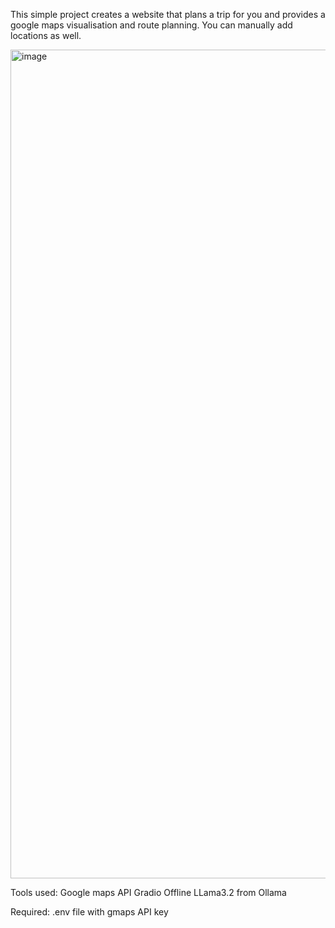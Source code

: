This simple project creates a website that plans a trip for you and provides a google maps visualisation and route planning.
You can manually add locations as well.

<img width="1326" alt="image" src="https://github.com/user-attachments/assets/19bc2992-9ebb-46cc-a524-174868f2c6d2" />








Tools used:
Google maps API
Gradio
Offline LLama3.2 from Ollama

Required:
.env file with gmaps API key
